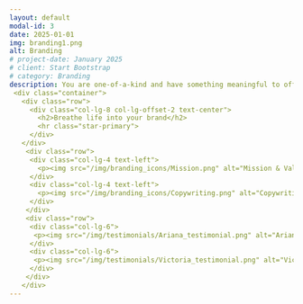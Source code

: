 ```yaml
---
layout: default
modal-id: 3
date: 2025-01-01
img: branding1.png
alt: Branding
# project-date: January 2025
# client: Start Bootstrap
# category: Branding 
description: You are one-of-a-kind and have something meaningful to offer the world. Your brand should reflect that. By developing distinctive visuals and written elements aligned with your values and goals, you can show your authentic self and attract the kindred spirits you seek. I can help you create a unique brand identity that builds recognition, connection and trust with your audience.
 <div class="container">
   <div class="row">
     <div class="col-lg-8 col-lg-offset-2 text-center">
       <h2>Breathe life into your brand</h2>
       <hr class="star-primary">
     </div>
   </div>
    <div class="row">
     <div class="col-lg-4 text-left">
       <p><img src="/img/branding_icons/Mission.png" alt="Mission & Value Proposition"><br><img src="/img/branding_icons/Personas.png" alt="Personas & Messaging Strategy"><br><img src="/img/branding_icons/Visual_Style.png" alt="Visual Style Guide"></p>
     </div>
     <div class="col-lg-4 text-left">
       <p><img src="/img/branding_icons/Copywriting.png" alt="Copywriting"><br><img src="/img/branding_icons/Website_Building.png" alt="Website Building"><br><img src="/img/branding_icons/Social_Media.png" alt="Social Media & Print Assets"></p>
     </div>
    </div>
    <div class="row">
     <div class="col-lg-6">
      <p><img src="/img/testimonials/Ariana_testimonial.png" alt="Ariana's testimonial"></p>
     </div>
     <div class="col-lg-6">
      <p><img src="/img/testimonials/Victoria_testimonial.png" alt="Victoria's testimonial"></p>
     </div>
    </div>
   </div>
---
```

